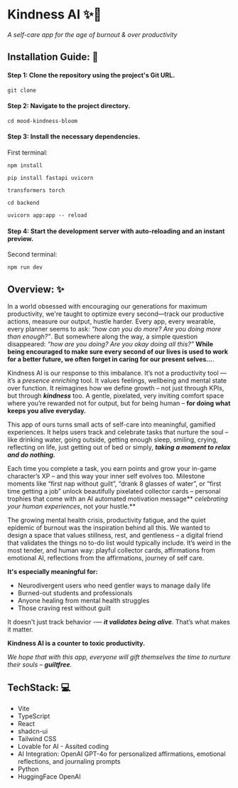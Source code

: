 # Kindness AI ✨🩷
_A self-care app for the age of burnout & over productivity_

## Installation Guide: 📝

#### Step 1: Clone the repository using the project's Git URL.
```
git clone 
```
#### Step 2: Navigate to the project directory.
```
cd mood-kindness-bloom
```

#### Step 3: Install the necessary dependencies.
First terminal:
```
npm install
```
```
pip install fastapi uvicorn
```
```
transformers torch
```
```
cd backend
```
```
uvicorn app:app -- reload
```

#### Step 4: Start the development server with auto-reloading and an instant preview.
Second terminal:
  ```
  npm run dev
  ```

## Overview: ✨

In a world obsessed with encouraging our generations for maximum productivity, we're taught to optimize every second—track our productive actions, measure our output, hustle harder. 
Every app, every wearable, every planner seems to ask: _“how can you do more? Are you doing more than enough?”_. But somewhere along the way, a simple question disappeared: _“how are you doing? Are you okay doing all this?”_ **While being encouraged to make sure every second of our lives is used to work for a better future, we often forget in caring for our present selves…**.

Kindness AI is our response to this imbalance. It’s not a productivity tool — it’s a _presence enriching_ tool. It values feelings, wellbeing and mental state over function. It reimagines how we define growth – not just through KPIs, but through **_kindness_** too. A gentle, pixelated, very inviting comfort space where you’re rewarded not for output, but for being human – **for doing what keeps you alive everyday.**

This app of ours turns small acts of self-care into meaningful, gamified experiences. It helps users track and celebrate tasks that nurture the soul – like drinking water, going outside, getting enough sleep, smiling, crying, reflecting on life, just getting out of bed or simply, **_taking a moment to relax and do nothing._**

Each time you complete a task, you earn points and grow your in-game character’s XP – and this way your inner self evolves too. Milestone moments like “first nap without guilt”, “drank 8 glasses of water”, or “first time getting a job” unlock beautifully pixelated collector cards – personal trophies that come with an AI automated motivation message** _celebrating your human experiences_, not your hustle.**

The growing mental health crisis, productivity fatigue, and the quiet epidemic of burnout was the inspiration behind all this. We wanted to design a space that values stillness, rest, and gentleness – a digital friend that validates the things no to-do list would typically include. 
It’s weird in the most tender, and human way: playful collector cards, affirmations from emotional AI, reflections from the affirmations, journey of self care.

**It's especially meaningful for:**
- Neurodivergent users who need gentler ways to manage daily life
- Burned-out students and professionals
- Anyone healing from mental health struggles
- Those craving rest without guilt

It doesn't just track behavior -— **_it validates being alive_**. That’s what makes it matter.

**Kindness AI is a counter to toxic productivity.**

_We hope that with this app, everyone will gift themselves the time to nurture their souls –  **guiltfree**._

## TechStack: 💻
- Vite
- TypeScript
- React
- shadcn-ui
- Tailwind CSS
- Lovable for AI - Assited coding
- AI Integration: OpenAI GPT-4o for personalized affirmations, emotional reflections, and journaling prompts
- Python
- HuggingFace OpenAI
